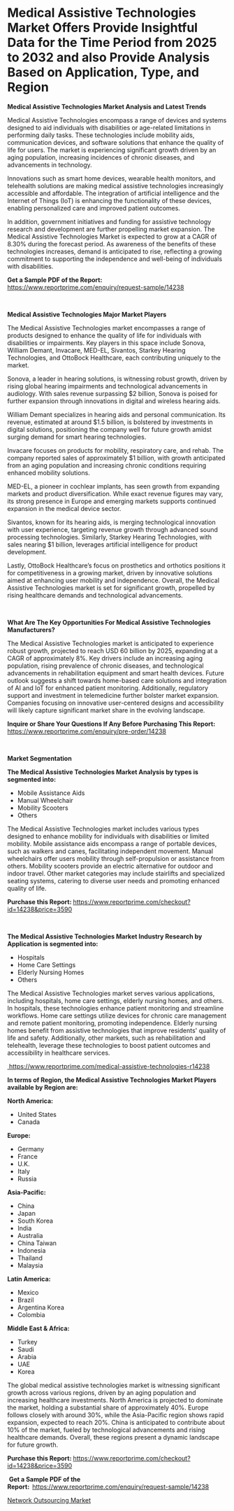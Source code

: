 <p><h1>Medical Assistive Technologies Market Offers Provide Insightful Data for the Time Period from 2025 to 2032 and also Provide Analysis Based on Application, Type, and Region</h1></p><p><strong>Medical Assistive Technologies Market Analysis and Latest Trends</strong></p>
<p><p>Medical Assistive Technologies encompass a range of devices and systems designed to aid individuals with disabilities or age-related limitations in performing daily tasks. These technologies include mobility aids, communication devices, and software solutions that enhance the quality of life for users. The market is experiencing significant growth driven by an aging population, increasing incidences of chronic diseases, and advancements in technology. </p><p>Innovations such as smart home devices, wearable health monitors, and telehealth solutions are making medical assistive technologies increasingly accessible and affordable. The integration of artificial intelligence and the Internet of Things (IoT) is enhancing the functionality of these devices, enabling personalized care and improved patient outcomes. </p><p>In addition, government initiatives and funding for assistive technology research and development are further propelling market expansion. The Medical Assistive Technologies Market is expected to grow at a CAGR of 8.30% during the forecast period. As awareness of the benefits of these technologies increases, demand is anticipated to rise, reflecting a growing commitment to supporting the independence and well-being of individuals with disabilities.</p></p>
<p><strong>Get a Sample PDF of the Report:&nbsp;</strong> <a href="https://www.reportprime.com/enquiry/request-sample/14238?utm_campaign=3498&utm_medium=2&utm_source=Github&utm_content=ia&utm_term=20032025&utm_id=medical-assistive-technologies">https://www.reportprime.com/enquiry/request-sample/14238</a></p>
<p>&nbsp;</p>
<p><strong>Medical Assistive Technologies Major Market Players</strong></p>
<p><p>The Medical Assistive Technologies market encompasses a range of products designed to enhance the quality of life for individuals with disabilities or impairments. Key players in this space include Sonova, William Demant, Invacare, MED-EL, Sivantos, Starkey Hearing Technologies, and OttoBock Healthcare, each contributing uniquely to the market.</p><p>Sonova, a leader in hearing solutions, is witnessing robust growth, driven by rising global hearing impairments and technological advancements in audiology. With sales revenue surpassing $2 billion, Sonova is poised for further expansion through innovations in digital and wireless hearing aids.</p><p>William Demant specializes in hearing aids and personal communication. Its revenue, estimated at around $1.5 billion, is bolstered by investments in digital solutions, positioning the company well for future growth amidst surging demand for smart hearing technologies.</p><p>Invacare focuses on products for mobility, respiratory care, and rehab. The company reported sales of approximately $1 billion, with growth anticipated from an aging population and increasing chronic conditions requiring enhanced mobility solutions.</p><p>MED-EL, a pioneer in cochlear implants, has seen growth from expanding markets and product diversification. While exact revenue figures may vary, its strong presence in Europe and emerging markets supports continued expansion in the medical device sector.</p><p>Sivantos, known for its hearing aids, is merging technological innovation with user experience, targeting revenue growth through advanced sound processing technologies. Similarly, Starkey Hearing Technologies, with sales nearing $1 billion, leverages artificial intelligence for product development.</p><p>Lastly, OttoBock Healthcare’s focus on prosthetics and orthotics positions it for competitiveness in a growing market, driven by innovative solutions aimed at enhancing user mobility and independence. Overall, the Medical Assistive Technologies market is set for significant growth, propelled by rising healthcare demands and technological advancements.</p></p>
<p>&nbsp;</p>
<p><strong>What Are The Key Opportunities For Medical Assistive Technologies Manufacturers?</strong></p>
<p><p>The Medical Assistive Technologies market is anticipated to experience robust growth, projected to reach USD 60 billion by 2025, expanding at a CAGR of approximately 8%. Key drivers include an increasing aging population, rising prevalence of chronic diseases, and technological advancements in rehabilitation equipment and smart health devices. Future outlook suggests a shift towards home-based care solutions and integration of AI and IoT for enhanced patient monitoring. Additionally, regulatory support and investment in telemedicine further bolster market expansion. Companies focusing on innovative user-centered designs and accessibility will likely capture significant market share in the evolving landscape.</p></p>
<p><strong>Inquire or Share Your Questions If Any Before Purchasing This Report:</strong> <a href="https://www.reportprime.com/enquiry/pre-order/14238?utm_campaign=3498&utm_medium=2&utm_source=Github&utm_content=ia&utm_term=20032025&utm_id=medical-assistive-technologies">https://www.reportprime.com/enquiry/pre-order/14238</a></p>
<p>&nbsp;</p>
<p><strong>Market Segmentation</strong></p>
<p><strong>The Medical Assistive Technologies Market Analysis by types is segmented into:</strong></p>
<p><ul><li>Mobile Assistance Aids</li><li>Manual Wheelchair</li><li>Mobility Scooters</li><li>Others</li></ul></p>
<p><p>The Medical Assistive Technologies market includes various types designed to enhance mobility for individuals with disabilities or limited mobility. Mobile assistance aids encompass a range of portable devices, such as walkers and canes, facilitating independent movement. Manual wheelchairs offer users mobility through self-propulsion or assistance from others. Mobility scooters provide an electric alternative for outdoor and indoor travel. Other market categories may include stairlifts and specialized seating systems, catering to diverse user needs and promoting enhanced quality of life.</p></p>
<p><strong>Purchase this Report:&nbsp;</strong><a href="https://www.reportprime.com/checkout?id=14238&price=3590&utm_campaign=3498&utm_medium=2&utm_source=Github&utm_content=ia&utm_term=20032025&utm_id=medical-assistive-technologies">https://www.reportprime.com/checkout?id=14238&price=3590</a></p>
<p>&nbsp;</p>
<p><strong>The Medical Assistive Technologies Market Industry Research by Application is segmented into:</strong></p>
<p><ul><li>Hospitals</li><li>Home Care Settings</li><li>Elderly Nursing Homes</li><li>Others</li></ul></p>
<p><p>The Medical Assistive Technologies market serves various applications, including hospitals, home care settings, elderly nursing homes, and others. In hospitals, these technologies enhance patient monitoring and streamline workflows. Home care settings utilize devices for chronic care management and remote patient monitoring, promoting independence. Elderly nursing homes benefit from assistive technologies that improve residents' quality of life and safety. Additionally, other markets, such as rehabilitation and telehealth, leverage these technologies to boost patient outcomes and accessibility in healthcare services.</p></p>
<p><a href="https://www.reportprime.com/medical-assistive-technologies-r14238?utm_campaign=3498&utm_medium=2&utm_source=Github&utm_content=ia&utm_term=20032025&utm_id=medical-assistive-technologies">&nbsp;https://www.reportprime.com/medical-assistive-technologies-r14238</a></p>
<p><strong>In terms of Region, the Medical Assistive Technologies Market Players available by Region are:</strong></p>
<p>
    <p> <strong> North America: </strong>
        <ul>
            <li>United States</li>
            <li>Canada</li>
        </ul>
        </p> 
    <p> <strong> Europe: </strong>
        <ul>
            <li>Germany</li>
            <li>France</li>
            <li>U.K.</li>
            <li>Italy</li>
            <li>Russia</li>
        </ul>
        </p> 
    <p> <strong> Asia-Pacific: </strong>
        <ul>
            <li>China</li>
            <li>Japan</li>
            <li>South Korea</li>
            <li>India</li>
            <li>Australia</li>
            <li>China Taiwan</li>
            <li>Indonesia</li>
            <li>Thailand</li>
            <li>Malaysia</li>
        </ul>
        </p> 
    <p> <strong> Latin America: </strong>
        <ul>
            <li>Mexico</li>
            <li>Brazil</li>
            <li>Argentina Korea</li>
            <li>Colombia</li>
        </ul>
        </p> 
    <p> <strong> Middle East & Africa: </strong>
        <ul>
            <li>Turkey</li>
            <li>Saudi</li>
            <li>Arabia</li>
            <li>UAE</li>
            <li>Korea</li>
        </ul>
    </p>
    </p>
<p><p>The global medical assistive technologies market is witnessing significant growth across various regions, driven by an aging population and increasing healthcare investments. North America is projected to dominate the market, holding a substantial share of approximately 40%. Europe follows closely with around 30%, while the Asia-Pacific region shows rapid expansion, expected to reach 20%. China is anticipated to contribute about 10% of the market, fueled by technological advancements and rising healthcare demands. Overall, these regions present a dynamic landscape for future growth.</p></p>
<p><strong>Purchase this Report: </strong><a href="https://www.reportprime.com/checkout?id=14238&price=3590&utm_campaign=3498&utm_medium=2&utm_source=Github&utm_content=ia&utm_term=20032025&utm_id=medical-assistive-technologies">https://www.reportprime.com/checkout?id=14238&price=3590</a></p>
<p>&nbsp;<strong>Get a Sample PDF of the Report:&nbsp;&nbsp;</strong><a href="https://www.reportprime.com/enquiry/request-sample/14238?utm_campaign=3498&utm_medium=2&utm_source=Github&utm_content=ia&utm_term=20032025&utm_id=medical-assistive-technologies">https://www.reportprime.com/enquiry/request-sample/14238</a></p>
<p><strong></strong></p>
<p><p><a href="https://github.com/peggiputra7o/Market-Research-Report-List-1/blob/main/network-outsourcing-market.md?utm_campaign=3498&utm_medium=2&utm_source=Github&utm_content=ia&utm_term=20032025&utm_id=medical-assistive-technologies">Network Outsourcing Market</a></p></p>